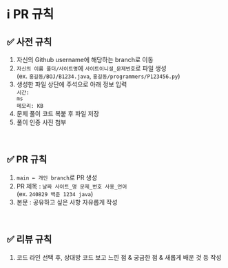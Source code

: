 # ℹ️ PR 규칙

## ✅ 사전 규칙
1. 자신의 Github username에 해당하는 branch로 이동
2. <code>자신의 이름 폴더/사이트명</code>에 <code>사이트이니셜_문제번호</code>로 파일 생성<br/>(ex. <code>홍길동/BOJ/B1234.java</code>, <code>홍길동/programmers/P123456.py</code>)
3. 생성한 파일 상단에 주석으로 아래 정보 입력</code><br/><code>시간: ms</code><br/><code>메모리: KB</code>
4. 문제 풀이 코드 복붙 후 파일 저장
5. 풀이 인증 사진 첨부

<br/>

## ✅ PR 규칙
1. <code>main ← 개인 branch</code>로 PR 생성
2. PR 제목 : <code>날짜 사이트_명 문제_번호 사용_언어</code><br/>(ex. <code>240829 백준 1234 java</code>)
3. 본문 : 공유하고 싶은 사항 자유롭게 작성

<br/>

## ✅ 리뷰 규칙
1. 코드 라인 선택 후, 상대방 코드 보고 느낀 점 & 궁금한 점 & 새롭게 배운 것 등 작성
